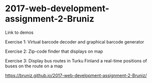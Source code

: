 # 2017-web-development-assignment-2-Bruniz

Link to demos

Exercise 1: Virtual barcode decoder and graphical barcode generator

Exercise 2: Zip-code finder that displays on map

Exercise 3: Display bus routes in Turku Finland a real-time positions of buses on the route on a map

https://bruniz.github.io/2017-web-development-assignment-2-Bruniz/
